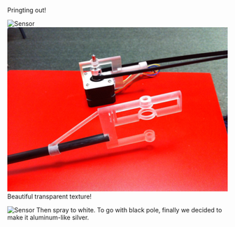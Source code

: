 Pringting out!

![Sensor](../project_images/3D4.JPG?raw=true "Sensor")
![Sensor](../project_images/3D5.JPG?raw=true "Sensor")
Beautiful transparent texture!

![Sensor](../project_images/3D1.JPG?raw=true "Sensor")
Then spray to white.
To go with black pole, finally we decided to make it aluminum-like silver.

